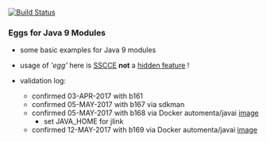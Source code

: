 [![Build Status](https://travis-ci.org/codetojoy/easter_eggs_for_java_9.svg?branch=master)](https://travis-ci.org/codetojoy/easter_eggs_for_java_9)

### Eggs for Java 9 Modules

* some basic examples for Java 9 modules 
* usage of *'egg'* here is [SSCCE](http://sscce.org/) **not** a [hidden feature](https://en.wikipedia.org/wiki/Easter_egg_(media)) !

* validation log:
    * confirmed 03-APR-2017 with b161
    * confirmed 05-MAY-2017 with b167 via sdkman
    * confirmed 05-MAY-2017 with b168 via Docker automenta/javai [image](https://hub.docker.com/r/automenta/javai/)
        * set JAVA_HOME for jlink
    * confirmed 12-MAY-2017 with b169 via Docker automenta/javai [image](https://hub.docker.com/r/automenta/javai/)
